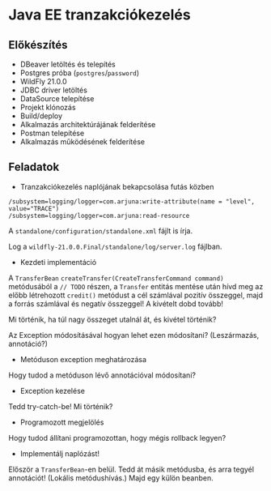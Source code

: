 # Java EE tranzakciókezelés

## Előkészítés

* DBeaver letöltés és telepítés
* Postgres próba (`postgres`/`password`)
* WildFly 21.0.0
* JDBC driver letöltés
* DataSource telepítése
* Projekt klónozás
* Build/deploy
* Alkalmazás architektúrájának felderítése
* Postman telepítése
* Alkalmazás működésének felderítése

## Feladatok

* Tranzakciókezelés naplójának bekapcsolása futás közben

```shell
/subsystem=logging/logger=com.arjuna:write-attribute(name = "level", value="TRACE") 
/subsystem=logging/logger=com.arjuna:read-resource
```

A `standalone/configuration/standalone.xml` fájlt is írja.

Log a `wildfly-21.0.0.Final/standalone/log/server.log` fájlban.

* Kezdeti implementáció

A `TransferBean` `createTransfer(CreateTransferCommand command)` metódusából a
`// TODO` részen, a `Transfer` entitás mentése után hívd meg az előbb létrehozott
`credit()` metódust a cél számlával
pozitív összeggel, majd a forrás számlával és negatív összeggel!
A kivételt dobd tovább!

Mi történik, ha túl nagy összeget utalnál át, és kivétel történik?

Az Exception módosításával hogyan lehet ezen módosítani? (Leszármazás, annotáció?)

* Metóduson exception meghatározása

Hogy tudod a metóduson lévő annotációval módosítani?

* Exception kezelése

Tedd try-catch-be! Mi történik?

* Programozott megjelölés

Hogy tudod állítani programozottan, hogy mégis rollback legyen?

* Implementálj naplózást!

Először a `TransferBean`-en belül. 
Tedd át másik metódusba, és arra tegyél annotációt! (Lokális metódushívás.)
Majd egy külön beanben.